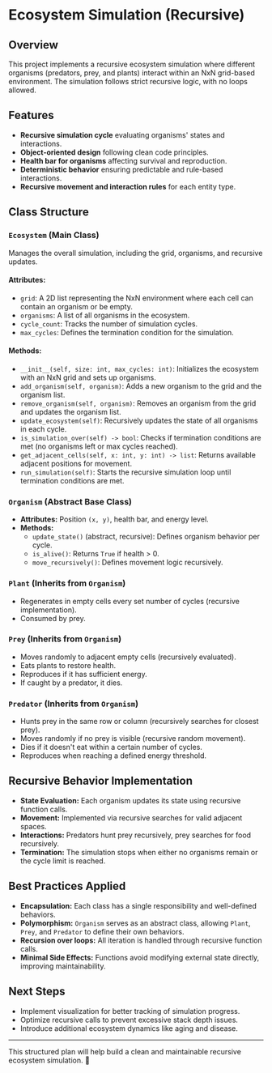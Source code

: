 # Ecosystem Simulation (Recursive)

## Overview
This project implements a recursive ecosystem simulation where different organisms (predators, prey, and plants) interact within an NxN grid-based environment. The simulation follows strict recursive logic, with no loops allowed.

## Features
- **Recursive simulation cycle** evaluating organisms' states and interactions.
- **Object-oriented design** following clean code principles.
- **Health bar for organisms** affecting survival and reproduction.
- **Deterministic behavior** ensuring predictable and rule-based interactions.
- **Recursive movement and interaction rules** for each entity type.

## Class Structure

### `Ecosystem` (Main Class)
Manages the overall simulation, including the grid, organisms, and recursive updates.

#### Attributes:
- `grid`: A 2D list representing the NxN environment where each cell can contain an organism or be empty.
- `organisms`: A list of all organisms in the ecosystem.
- `cycle_count`: Tracks the number of simulation cycles.
- `max_cycles`: Defines the termination condition for the simulation.

#### Methods:
- `__init__(self, size: int, max_cycles: int)`: Initializes the ecosystem with an NxN grid and sets up organisms.
- `add_organism(self, organism)`: Adds a new organism to the grid and the organism list.
- `remove_organism(self, organism)`: Removes an organism from the grid and updates the organism list.
- `update_ecosystem(self)`: Recursively updates the state of all organisms in each cycle.
- `is_simulation_over(self) -> bool`: Checks if termination conditions are met (no organisms left or max cycles reached).
- `get_adjacent_cells(self, x: int, y: int) -> list`: Returns available adjacent positions for movement.
- `run_simulation(self)`: Starts the recursive simulation loop until termination conditions are met.

### `Organism` (Abstract Base Class)
- **Attributes:** Position `(x, y)`, health bar, and energy level.
- **Methods:**
  - `update_state()` (abstract, recursive): Defines organism behavior per cycle.
  - `is_alive()`: Returns `True` if health > 0.
  - `move_recursively()`: Defines movement logic recursively.

### `Plant` (Inherits from `Organism`)
- Regenerates in empty cells every set number of cycles (recursive implementation).
- Consumed by prey.

### `Prey` (Inherits from `Organism`)
- Moves randomly to adjacent empty cells (recursively evaluated).
- Eats plants to restore health.
- Reproduces if it has sufficient energy.
- If caught by a predator, it dies.

### `Predator` (Inherits from `Organism`)
- Hunts prey in the same row or column (recursively searches for closest prey).
- Moves randomly if no prey is visible (recursive random movement).
- Dies if it doesn't eat within a certain number of cycles.
- Reproduces when reaching a defined energy threshold.

## Recursive Behavior Implementation
- **State Evaluation:** Each organism updates its state using recursive function calls.
- **Movement:** Implemented via recursive searches for valid adjacent spaces.
- **Interactions:** Predators hunt prey recursively, prey searches for food recursively.
- **Termination:** The simulation stops when either no organisms remain or the cycle limit is reached.

## Best Practices Applied
- **Encapsulation:** Each class has a single responsibility and well-defined behaviors.
- **Polymorphism:** `Organism` serves as an abstract class, allowing `Plant`, `Prey`, and `Predator` to define their own behaviors.
- **Recursion over loops:** All iteration is handled through recursive function calls.
- **Minimal Side Effects:** Functions avoid modifying external state directly, improving maintainability.

## Next Steps
- Implement visualization for better tracking of simulation progress.
- Optimize recursive calls to prevent excessive stack depth issues.
- Introduce additional ecosystem dynamics like aging and disease.

---
This structured plan will help build a clean and maintainable recursive ecosystem simulation. 🚀

